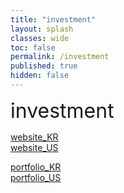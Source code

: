 ```yaml
---
title: "investment"
layout: splash
classes: wide
toc: false
permalink: /investment
published: true
hidden: false
---
```


<font size="6"> investment </font><br>

[website_KR](/investment/website_KR)<br>
[website_US](/investment/website_US)<br>

[portfolio_KR](/investment/portfolio_KR)<br>
[portfolio_US](/investment/portfolio_US)

